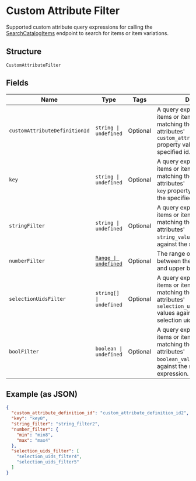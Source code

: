 
# Custom Attribute Filter

Supported custom attribute query expressions for calling the
[SearchCatalogItems](/doc/api/catalog.md#search-catalog-items)
endpoint to search for items or item variations.

## Structure

`CustomAttributeFilter`

## Fields

| Name | Type | Tags | Description |
|  --- | --- | --- | --- |
| `customAttributeDefinitionId` | `string \| undefined` | Optional | A query expression to filter items or item variations by matching their custom attributes'<br>`custom_attribute_definition_id`<br>property value against the the specified id. |
| `key` | `string \| undefined` | Optional | A query expression to filter items or item variations by matching their custom attributes'<br>`key` property value against<br>the specified key. |
| `stringFilter` | `string \| undefined` | Optional | A query expression to filter items or item variations by matching their custom attributes'<br>`string_value`  property value<br>against the specified text. |
| `numberFilter` | [`Range \| undefined`](/doc/models/range.md) | Optional | The range of a number value between the specified lower and upper bounds. |
| `selectionUidsFilter` | `string[] \| undefined` | Optional | A query expression to filter items or item variations by matching  their custom attributes'<br>`selection_uid_values`<br>values against the specified selection uids. |
| `boolFilter` | `boolean \| undefined` | Optional | A query expression to filter items or item variations by matching their custom attributes'<br>`boolean_value` property values<br>against the specified Boolean expression. |

## Example (as JSON)

```json
{
  "custom_attribute_definition_id": "custom_attribute_definition_id2",
  "key": "key0",
  "string_filter": "string_filter2",
  "number_filter": {
    "min": "min8",
    "max": "max4"
  },
  "selection_uids_filter": [
    "selection_uids_filter4",
    "selection_uids_filter5"
  ]
}
```

